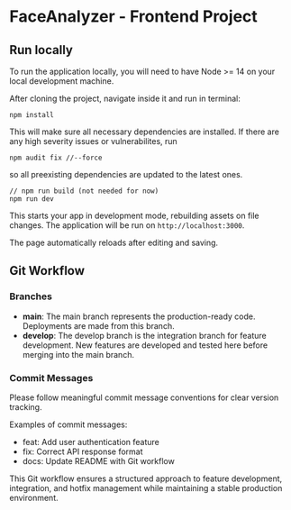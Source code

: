 # FaceAnalyzer - Frontend Project

## Run locally

To run the application locally, you will need to have Node >= 14 on your local development machine. 

After cloning the project, navigate inside it and run in terminal:
```
npm install
```
This will make sure all necessary dependencies are installed. If there are any high severity issues or vulnerabilites, run 
```
npm audit fix //--force
```
so all preexisting dependencies are updated to the latest ones.

```
// npm run build (not needed for now)
npm run dev
```

This starts your app in development mode, rebuilding assets on file changes. The application will be run on ```http://localhost:3000```.

The page automatically reloads after editing and saving.



## Git Workflow

### Branches

- **main**: The main branch represents the production-ready code. Deployments are made from this branch.
- **develop**: The develop branch is the integration branch for feature development. New features are developed and tested here before merging into the main branch.

### Commit Messages

Please follow meaningful commit message conventions for clear version tracking.

Examples of commit messages:
- feat: Add user authentication feature
- fix: Correct API response format
- docs: Update README with Git workflow

This Git workflow ensures a structured approach to feature development, integration, and hotfix management while maintaining a stable production environment.